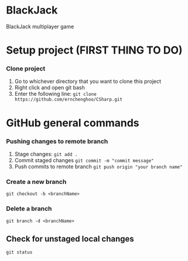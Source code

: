 # BlackJack
BlackJack multiplayer game

# Setup project (FIRST THING TO DO)

### Clone project

1. Go to whichever directory that you want to clone this project
2. Right click and open git bash
3. Enter the following line: `git clone https://github.com/ernchenghoo/CSharp.git`

# GitHub general commands

### Pushing changes to remote branch

1. Stage changes: `git add .`
2. Commit staged changes `git commit -m "commit message"`
3. Push commits to remote branch `git push origin "your branch name"`

### Create a new branch

`git checkout -b <branchName>`

### Delete a branch 

`git branch -d <branchName>`

## Check for unstaged local changes

`git status`
